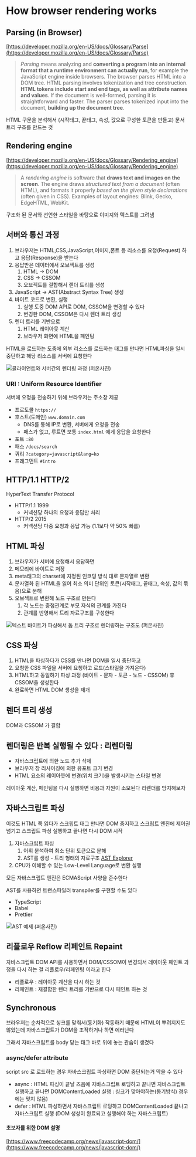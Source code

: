 # How browser rendering works

## Parsing (in Browser)

[https://developer.mozilla.org/en-US/docs/Glossary/Parse](https://developer.mozilla.org/en-US/docs/Glossary/Parse)

> _Parsing_ means analyzing and **converting a program into an internal format that a runtime environment can actually run**, for example the JavaScript engine inside browsers.
> The browser parses HTML into a DOM tree. HTML parsing involves tokenization and tree construction. **HTML tokens include start and end tags, as well as attribute names and values**. If the document is well-formed, parsing it is straightforward and faster. The parser parses tokenized input into the document, **building up the document tree**.

HTML 구문을 분석해서 (시작태그, 끝태그, 속성, 값으로 구성한 토큰을 만들고) 문서 트리 구조를 만드는 것

## Rendering engine

[https://developer.mozilla.org/en-US/docs/Glossary/Rendering_engine](https://developer.mozilla.org/en-US/docs/Glossary/Rendering_engine)

> A _rendering engine_ is software that **draws text and images on the screen**. The engine draws _structured text from a document_ (often HTML), and formats it properly _based on the given style declarations_ (often given in CSS). Examples of layout engines: Blink, Gecko, EdgeHTML, WebKit.

구조화 된 문서와 선언한 스타일을 바탕으로 이미지와 텍스트를 그려냄

## 서버와 통신 과정

1. 브라우저는 HTML,CSS,JavaScript,이미지,폰트 등 리소스를 요청(Request) 하고 응답(Response)을 받는다
2. 응답받은 데이터에서 오브젝트를 생성
   1. HTML &rarr; DOM
   2. CSS &rarr; CSSOM
   3. 오브젝트를 결합해서 렌더 트리를 생성
3. JavaScript &rarr; AST(Abstract Syntax Tree) 생성
4. 바이트 코드로 변환, 실행
   1. 실행 도중 DOM API로 DOM, CSSOM을 변경할 수 있다
   2. 변경한 DOM, CSSOM은 다시 렌더 트리 생성
5. 렌더 트리를 기반으로
   1. HTML 레이아웃 계산
   2. 브라우저 화면에 HTML을 페인팅

HTML을 로드하는 도중에 외부 리소스를 로드하는 태그를 만나면 HTML파싱을 일시 중단하고 해당 리소스를 서버에 요청한다

![클라이언트와 서버간의 렌더링 과정](assets/images/rendering.jpg)
(퍼온사진)

### URI : Uniform Resource Identifier

서버에 요청을 전송하기 위해 브라우저는 주소창 제공

- 프로토콜 `https://`
- 호스트(도메인) `www.domain.com`
  - DNS를 통해 IP로 변환, 서버에게 요청을 전송
  - 패스가 없고, 루트면 보통 `index.html` 에게 응답을 요청한다
- 포트 `:80`
- 패스 `/docs/search`
- 쿼리 `?category=javascript&lang=ko`
- 프래그먼트 `#intro`

## HTTP/1.1 HTTP/2

HyperText Transfer Protocol

- HTTP/1.1 1999
  - 커넥션당 하나의 요청과 응답만 처리
- HTTP/2 2015
  - 커넥션당 다중 요청과 응답 가능 (1.1보다 약 50% 빠름)

## HTML 파싱

1. 브라우저가 서버에 요청해서 응답하면
2. 메모리에 바이트로 저장
3. meta태그의 charset에 지정된 인코딩 방식 대로 문자열로 변환
4. 문자열화 된 HTML을 읽어 최소 의미 단위인 토큰(시작태그, 끝태그, 속성, 값의 묶음)으로 분해
5. 오브젝트로 변환해 노드 구조로 만든다
   1. 각 노드는 중첩관계로 부모 자식의 관계를 가진다
   2. 관계를 반영해서 트리 자료구조를 구성한다

![텍스트 바이트가 파싱해서 돔 트리 구조로 렌더링하는 구조도](assets/images/full-process-255121246.png)
(퍼온사진)

## CSS 파싱

1. HTML을 파싱하다가 CSS를 만나면 DOM을 일시 중단하고
2. 요청한 CSS 파일을 서버에 요청하고 로드(스타일을 가져온다)
3. HTML하고 동일하기 파싱 과정 (바이트 - 문자 - 토큰 - 노드 - CSSOM) 후 CSSOM을 생성한다
4. 완료하면 HTML DOM 생성을 재개

## 렌더 트리 생성

DOM과 CSSOM 가 결합

## 렌더링은 반복 실행될 수 있다 : 리렌더링

- 자바스크립트에 의한 노드 추가 삭제
- 브라우저 창 리사이징에 의한 뷰포트 크기 변경
- HTML 요소의 레이아웃에 변경(위치 크기)을 발생시키는 스타일 변경

레이아웃 계산, 페인팅을 다시 실행하면 비용과 자원이 소모된다
리렌더를 방지해보자

## 자바스크립트 파싱

이것도 HTML 쭉 읽다가 스크립트 태그 만나면 DOM 중지하고 스크립트 엔진에 제어권 넘기고 스크립트 파싱 실행하고 끝나면 다시 DOM 시작

1. 자바스크립트 파싱
   1. 어휘 분석하여 최소 단위 토큰으로 분해
   2. AST를 생성 - 트리 형태의 자료구조 [AST Explorer](https://astexplorer.net)
2. CPU가 이해할 수 있는 Low-Level Language로 변환 실행

모든 자바스크립트 엔진은 ECMAScript 사양을 준수한다

AST를 사용하면 트랜스파일러 transpiler를 구현할 수도 있다

- TypeScript
- Babel
- Prettier

![AST 예제](0_mSOIiWpkctkD0Gfg.png)
(퍼온사진)

## 리플로우 Reflow 리페인트 Repaint

자바스크립트 DOM API를 사용하면서 DOM/CSSOM이 변경되서 레이아웃 페인트 과정을 다시 하는 걸 리플로우/리페인팅 이라고 한다

- 리플로우 : 레이아웃 계산을 다시 하는 것
- 리페인트 : 재결합한 렌더 트리를 기반으로 다시 페인트 하는 것

## Synchronous

브라우저는 순차적으로 싱크를 맞춰서(동기화) 작동하기 때문에 HTML이 뿌려지지도 않았는데 자바스크립트가 DOM을 조작하거나 하면 에러난다

그래서 자바스크립트를 body 닫는 태그 바로 위에 놓는 관습이 생겼다

### async/defer attribute

script src 로 로드하는 경우 자바스크립트 파싱하면 DOM 중단되는거 막을 수 있다

- async : HTML 파싱이 끝날 즈음에 자바스크립트 로딩하고 끝나면 자바스크립트 실행하고 끝나면 DOMContentLoaded 실행 : 싱크가 맞아야하는(동기방식) 경우에는 맞지 않음)
- defer : HTML 파싱하면서 자바스크립트 로딩하고 DOMContentLoaded 끝나고 자바스크립트 실행 (DOM 생성이 완료되고 실행해야 하는 자바스크립트)

#### 초보자를 위한 DOM 설명

[https://www.freecodecamp.org/news/javascript-dom/](https://www.freecodecamp.org/news/javascript-dom/)
